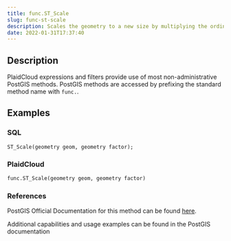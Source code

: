 ```yaml
---
title: func.ST_Scale
slug: func-st-scale
description: Scales the geometry to a new size by multiplying the ordinates with the corresponding factor parameters
date: 2022-01-31T17:37:40
---
```



## Description


PlaidCloud expressions and filters provide use of most non-administrative PostGIS methods. PostGIS methods are accessed by prefixing the standard method name with `func.`.



## Examples


### SQL



```
ST_Scale(geometry geom, geometry factor);
```


### PlaidCloud



```python
func.ST_Scale(geometry geom, geometry factor)
```


### References


PostGIS Official Documentation for this method can be found [here](https://postgis.net/docs/manual-3.1/ST_Scale.html).



Additional capabilities and usage examples can be found in the PostGIS documentation

